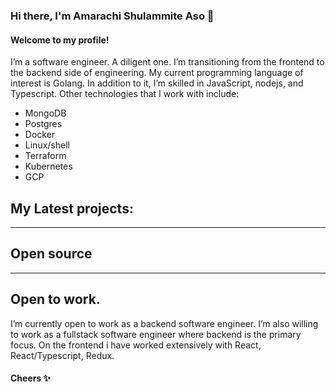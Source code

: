 ### Hi there, I'm Amarachi Shulammite Aso 👋

#### Welcome to my profile!

I’m a software engineer. A diligent one. I’m transitioning from the frontend to the backend side of engineering. My current programming language of interest is Golang. In addition to it, I’m skilled in JavaScript, nodejs, and Typescript. Other technologies that I work with include: 
- MongoDB
- Postgres
- Docker
- Linux/shell
- Terraform
- Kubernetes 
- GCP

## My Latest projects:
---

## Open source
---
## Open to work.

I’m currently open to work as a backend software engineer. I’m also willing to work as a fullstack software engineer where backend is the primary focus. On the frontend i have worked extensively with React, React/Typescript, Redux.

#### Cheers ✨

<!--
**Shulammite-Aso/Shulammite-Aso** is a ✨ _special_ ✨ repository because its `README.md` (this file) appears on your GitHub profile.

Here are some ideas to get you started:

- 🔭 I’m currently working on ...
- 🌱 I’m currently learning ...
- 👯 I’m looking to collaborate on ...
- 🤔 I’m looking for help with ...
- 💬 Ask me about ...
- 📫 How to reach me: ...
- 😄 Pronouns: ...
- ⚡ Fun fact: ...
-->
